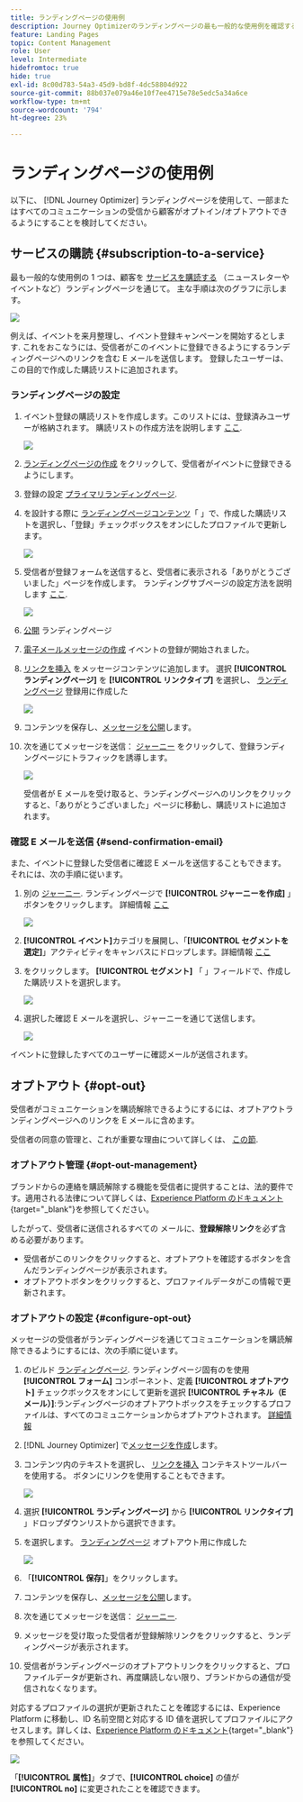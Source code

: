 ```yaml
---
title: ランディングページの使用例
description: Journey Optimizerのランディングページの最も一般的な使用例を確認する
feature: Landing Pages
topic: Content Management
role: User
level: Intermediate
hidefromtoc: true
hide: true
exl-id: 8c00d783-54a3-45d9-bd8f-4dc58804d922
source-git-commit: 88b037e079a46e10f7ee4715e78e5edc5a34a6ce
workflow-type: tm+mt
source-wordcount: '794'
ht-degree: 23%

---
```


# ランディングページの使用例

以下に、 [!DNL Journey Optimizer] ランディングページを使用して、一部またはすべてのコミュニケーションの受信から顧客がオプトイン/オプトアウトできるようにすることを検討してください。

<!--The main use cases are:
* Subscription to a service
* Opt-in
* Opt-out-->

## サービスの購読 {#subscription-to-a-service}

最も一般的な使用例の 1 つは、顧客を [サービスを購読する](subscription-list.md) （ニュースレターやイベントなど）ランディングページを通じて。 主な手順は次のグラフに示します。

![](../assets/lp_subscription-uc.png)

例えば、イベントを来月整理し、イベント登録キャンペーンを開始するとします<!--to keep your customers that are interested updated on that event-->. これをおこなうには、受信者がこのイベントに登録できるようにするランディングページへのリンクを含む E メールを送信します。 登録したユーザーは、この目的で作成した購読リストに追加されます。

### ランディングページの設定

1. イベント登録の購読リストを作成します。このリストには、登録済みユーザーが格納されます。 購読リストの作成方法を説明します [ここ](subscription-list.md#define-subscription-list).

   ![](../assets/lp_subscription-uc-list.png)

1. [ランディングページの作成](create-lp.md) をクリックして、受信者がイベントに登録できるようにします。

1. 登録の設定 [プライマリランディングページ](create-lp.md#configure-primary-page).

1. を設計する際に [ランディングページコンテンツ](design-lp.md)「 」で、作成した購読リストを選択し、「登録」チェックボックスをオンにしたプロファイルで更新します。

   ![](../assets/lp_subscription-uc-lp-list.png)

1. 受信者が登録フォームを送信すると、受信者に表示される「ありがとうございました」ページを作成します。 ランディングサブページの設定方法を説明します [ここ](create-lp.md#configure-subpages).

   ![](../assets/lp_subscription-uc-thanks.png)

1. [公開](create-lp.md#publish) ランディングページ

1. [電子メールメッセージの作成](../create-message.md) イベントの登録が開始されました。

1. [リンクを挿入](../message-tracking.md#insert-links) をメッセージコンテンツに追加します。 選択 **[!UICONTROL ランディングページ]** を **[!UICONTROL リンクタイプ]** を選択し、 [ランディングページ](create-lp.md#configure-primary-page) 登録用に作成した

   ![](../assets/lp_subscription-uc-link.png)

1. コンテンツを保存し、[メッセージを公開](../publish-manage-message.md)します。

1. 次を通じてメッセージを送信： [ジャーニー](../building-journeys/journey.md) をクリックして、登録ランディングページにトラフィックを誘導します。

   ![](../assets/lp_subscription-uc-journey.png)

   受信者が E メールを受け取ると、ランディングページへのリンクをクリックすると、「ありがとうございました」ページに移動し、購読リストに追加されます。

### 確認 E メールを送信 {#send-confirmation-email}

また、イベントに登録した受信者に確認 E メールを送信することもできます。 それには、次の手順に従います。

1. 別の [ジャーニー](../building-journeys/journey.md). ランディングページで **[!UICONTROL ジャーニーを作成]** 」ボタンをクリックします。 詳細情報 [ここ](create-lp.md#configure-primary-page)

   ![](../assets/lp_subscription-uc-create-journey.png)

1. **[!UICONTROL イベント]**&#x200B;カテゴリを展開し、「**[!UICONTROL セグメントを選定]**」アクティビティをキャンバスにドロップします。詳細情報 [ここ](../building-journeys/segment-qualification-events.md)

1. をクリックします。 **[!UICONTROL セグメント]** 「 」フィールドで、作成した購読リストを選択します。

   ![](../assets/lp_subscription-uc-confirm-journey.png)

1. 選択した確認 E メールを選択し、ジャーニーを通じて送信します。

   ![](../assets/lp_subscription-uc-confirm-email.png)

イベントに登録したすべてのユーザーに確認メールが送信されます。

<!--The event registration's subscription list tracks the profiles who registered and you can send them targeted event updates.-->

## オプトアウト {#opt-out}

受信者がコミュニケーションを購読解除できるようにするには、オプトアウトランディングページへのリンクを E メールに含めます。

受信者の同意の管理と、これが重要な理由について詳しくは、 [この節](../consent.md).

### オプトアウト管理 {#opt-out-management}

ブランドからの連絡を購読解除する機能を受信者に提供することは、法的要件です。適用される法律について詳しくは、[Experience Platform のドキュメント](https://experienceleague.adobe.com/docs/experience-platform/privacy/regulations/overview.html?lang=ja#regulations){target=&quot;_blank&quot;}を参照してください。

したがって、受信者に送信されるすべての メールに、**登録解除リンク**&#x200B;を必ず含める必要があります。

* 受信者がこのリンクをクリックすると、オプトアウトを確認するボタンを含んだランディングページが表示されます。
* オプトアウトボタンをクリックすると、プロファイルデータがこの情報で更新されます。

### オプトアウトの設定 {#configure-opt-out}

メッセージの受信者がランディングページを通じてコミュニケーションを購読解除できるようにするには、次の手順に従います。

1. のビルド [ランディングページ](create-lp.md). ランディングページ固有のを使用 **[!UICONTROL フォーム]** コンポーネント、定義 **[!UICONTROL オプトアウト]** チェックボックスをオンにして更新を選択 **[!UICONTROL チャネル（E メール）]**:ランディングページのオプトアウトボックスをチェックするプロファイルは、すべてのコミュニケーションからオプトアウトされます。 [詳細情報](design-lp.md)

   <!--You can also build your own landing page and host it on the third-party system of your choice. To keep?-->

1. [!DNL Journey Optimizer] で[メッセージを作成](../create-message.md)します。

1. コンテンツ内のテキストを選択し、 [リンクを挿入](../message-tracking.md#insert-links) コンテキストツールバーを使用する。 ボタンにリンクを使用することもできます。

   ![](../assets/lp_opt-out-insert-link.png)

1. 選択 **[!UICONTROL ランディングページ]** から **[!UICONTROL リンクタイプ]** 」ドロップダウンリストから選択できます。

1. を選択します。 [ランディングページ](create-lp.md#configure-primary-page) オプトアウト用に作成した

   ![](../assets/lp_opt-out-landing-page.png)

1. 「**[!UICONTROL 保存]**」をクリックします。

1. コンテンツを保存し、[メッセージを公開](../publish-manage-message.md)します。

1. 次を通じてメッセージを送信： [ジャーニー](../building-journeys/journey.md).

1. メッセージを受け取った受信者が登録解除リンクをクリックすると、ランディングページが表示されます。

   <!--![](../assets/lp_opt-out-lp-example.png)-->

1. 受信者がランディングページのオプトアウトリンクをクリックすると、プロファイルデータが更新され、再度購読しない限り、ブランドからの通信が受信されなくなります。

   <!--The opted-out recipient is then redirected to a confirmation message screen indicating that opting out was successful.-->

   <!--![](../assets/lp_opt-out-confirmation-example.png)-->

対応するプロファイルの選択が更新されたことを確認するには、Experience Platform に移動し、ID 名前空間と対応する ID 値を選択してプロファイルにアクセスします。詳しくは、[Experience Platform のドキュメント](https://experienceleague.adobe.com/docs/experience-platform/profile/ui/user-guide.html?lang=ja#getting-started){target=&quot;_blank&quot;}を参照してください。

![](../assets/lp_opt-out-profile-choice.png)

「**[!UICONTROL 属性]**」タブで、**[!UICONTROL choice]** の値が **[!UICONTROL no]** に変更されたことを確認できます。

<!--

### Other ways to opt out

You can also enable your recipients to unsubscribe whithout using landing pages.

* **One-click opt-out**

    You can add a one-click opt-out link into your email content. This will enable your recipients to quickly unsubscribe from your communications, without being redirected to a landing page where they need to confirm opting out. [Learn more](../message-tracking.md#one-click-opt-out-link)

* **Unsubscribe link in header**

    If the recipients' email client supports displaying an unsubscribe link in the email header, emails sent with [!DNL Journey Optimizer] automatically include this link. [Learn more](../consent.md#unsubscribe-email)
-->
